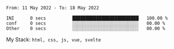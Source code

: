 <!--START_SECTION:waka-->

```text
From: 11 May 2022 - To: 18 May 2022

INI      0 secs          █████████████████████████   100.00 %
conf     0 secs          ░░░░░░░░░░░░░░░░░░░░░░░░░   00.00 %
Other    0 secs          ░░░░░░░░░░░░░░░░░░░░░░░░░   00.00 %
```

<!--END_SECTION:waka-->
My Stack: `html, css, js, vue, svelte`
